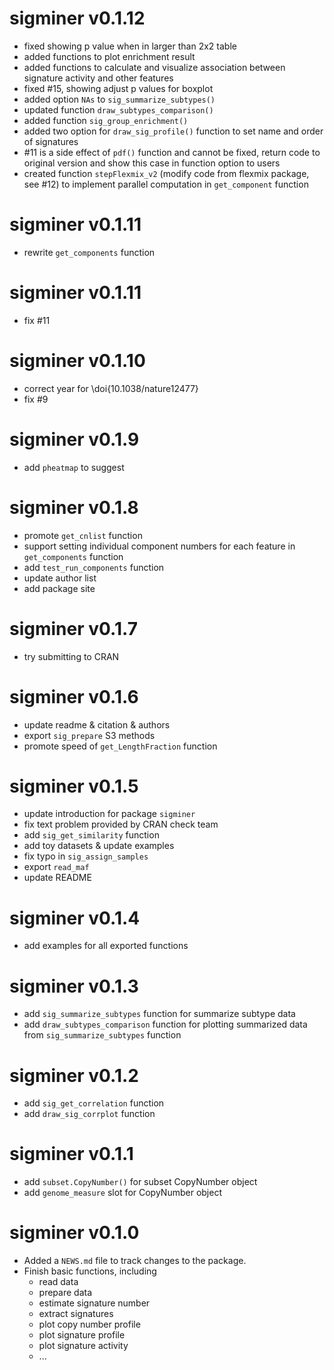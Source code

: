 # sigminer v0.1.12

* fixed showing p value when in larger than 2x2 table
* added functions to plot enrichment result
* added functions to calculate and visualize association between signature activity and other features 
* fixed #15, showing adjust p values for boxplot
* added option `NAs` to `sig_summarize_subtypes()`
* updated function `draw_subtypes_comparison()`
* added function `sig_group_enrichment()`
* added two option for `draw_sig_profile()` function to set name and order of signatures
* #11 is a side effect of `pdf()` function and cannot be fixed, return code to original version and show this case in function option to users
* created function `stepFlexmix_v2` (modify code from flexmix package, see #12) to implement parallel computation in `get_component` function

# sigminer v0.1.11

* rewrite `get_components` function

# sigminer v0.1.11

* fix #11

# sigminer v0.1.10

* correct year for \doi{10.1038/nature12477}
* fix #9

# sigminer v0.1.9

* add `pheatmap` to suggest

# sigminer v0.1.8

* promote `get_cnlist` function
* support setting individual component numbers for each feature in `get_components` function
* add `test_run_components` function
* update author list
* add package site

# sigminer v0.1.7

* try submitting to CRAN

# sigminer v0.1.6

* update readme & citation & authors
* export `sig_prepare` S3 methods
* promote speed of `get_LengthFraction` function

# sigminer v0.1.5

* update introduction for package `sigminer`
* fix text problem provided by CRAN check team
* add `sig_get_similarity` function
* add toy datasets & update examples 
* fix typo in `sig_assign_samples`
* export `read_maf` 
* update README

# sigminer v0.1.4

* add examples for all exported functions

# sigminer v0.1.3

* add `sig_summarize_subtypes` function for summarize subtype data
* add `draw_subtypes_comparison` function for plotting summarized data from `sig_summarize_subtypes` function

# sigminer v0.1.2

* add `sig_get_correlation` function
* add `draw_sig_corrplot` function

# sigminer v0.1.1

* add `subset.CopyNumber()` for subset CopyNumber object
* add `genome_measure` slot for CopyNumber object

# sigminer v0.1.0

* Added a `NEWS.md` file to track changes to the package.
* Finish basic functions, including
  * read data
  * prepare data
  * estimate signature number
  * extract signatures
  * plot copy number profile
  * plot signature profile
  * plot signature activity
  * ...
